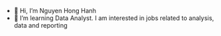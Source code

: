 - 👋 Hi, I’m Nguyen Hong Hanh
- 🌱 I’m learning Data Analyst. I am interested in jobs related to analysis, data and reporting

